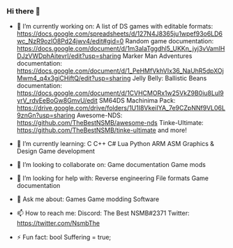 ### Hi there 👋

- 🔭 I’m currently working on:
A list of DS games with editable formats: https://docs.google.com/spreadsheets/d/127N4J8365ju1wpef93o6LD6wc_NzR9ozlO8Pd24jwv4/edit#gid=0
Random game documentation: https://docs.google.com/document/d/1m3aIaTggdhl5_UKKn_jyj3vVamIHDJzVWDphAitevrI/edit?usp=sharing
Marker Man Adventures documentation: https://docs.google.com/document/d/1_PeHMfVkhVIx36_NaUhR5dpXOjMwm4_q4x3giCHiftQ/edit?usp=sharing
Jelly Belly: Ballistic Beans documentation: https://docs.google.com/document/d/1CVHCMORx1w25VkZ9B0iu8Lul9yrV_rdvEeBoGw8GmvU/edit
SM64DS Machinima Pack: https://drive.google.com/drive/folders/1U1I8VkeiIYA_7e9CZpNNf9VL06L9znGn?usp=sharing
Awesome-NDS: https://github.com/TheBestNSMB/awesome-nds
Tinke-Ultimate: https://github.com/TheBestNSMB/tinke-ultimate
and more!

- 🌱 I’m currently learning:
C
C++
C#
Lua
Python
ARM ASM
Graphics & Design
Game development

- 👯 I’m looking to collaborate on:
Game documentation
Game mods

- 🤔 I’m looking for help with:
Reverse engineering
File formats
Game documentation

- 💬 Ask me about:
Games
Game modding
Software

- 📫 How to reach me:
Discord: The Best NSMB#2371
Twitter: https://twitter.com/NsmbThe

- ⚡ Fun fact:
bool Suffering = true;
